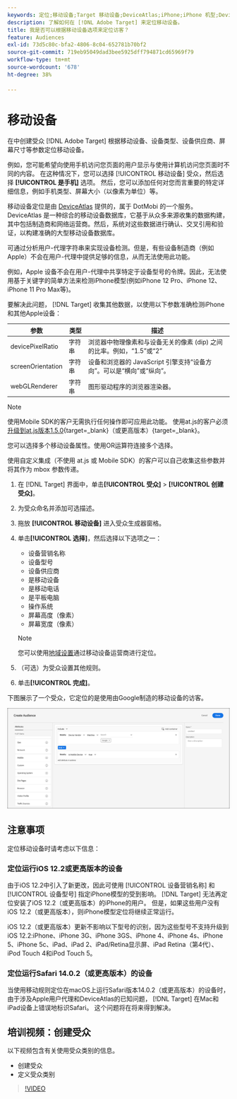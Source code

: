 ```yaml
---
keywords: 定位;移动设备;Target 移动设备;DeviceAtlas;iPhone;iPhone 机型;Device Atlas;displaywidth;显示屏宽度;显示屏高度;设备类型;displayheight;手机;平板电脑;设备型号
description: 了解如何在 [!DNL Adobe Target] 来定位移动设备。
title: 我是否可以根据移动设备选项来定位访客？
feature: Audiences
exl-id: 73d5c80c-bfa2-4806-8c04-652781b70bf2
source-git-commit: 719eb95049dad3bee5925dff794871cd65969f79
workflow-type: tm+mt
source-wordcount: '678'
ht-degree: 38%

---
```


# 移动设备

在中创建受众 [!DNL Adobe Target] 根据移动设备、设备类型、设备供应商、屏幕尺寸等参数定位移动设备。

例如，您可能希望向使用手机访问您页面的用户显示与使用计算机访问您页面时不同的内容。 在这种情况下，您可以选择 [!UICONTROL 移动设备] 受众，然后选择 **[!UICONTROL 是手机]** 选项。 然后，您可以添加任何对您而言重要的特定详细信息，例如手机类型、屏幕大小（以像素为单位）等。

移动设备定位是由 [DeviceAtlas](https://deviceatlas.com/device-data/user-agent-tester) 提供的，属于 DotMobi 的一个服务。DeviceAtlas 是一种综合的移动设备数据库，它基于从众多来源收集的数据构建，其中包括制造商和网络运营商。然后，系统对这些数据进行确认、交叉引用和验证，以构建准确的大型移动设备数据库。

可通过分析用户-代理字符串来实现设备检测。但是，有些设备制造商（例如 Apple）不会在用户-代理中提供足够的信息，从而无法使用此功能。

例如，Apple 设备不会在用户-代理中共享特定于设备型号的令牌。因此，无法使用基于关键字的简单方法来检测iPhone模型(例如iPhone 12 Pro、iPhone 12、iPhone 11 Pro Max等)。

要解决此问题， [!DNL Target] 收集其他数据，以使用以下参数准确检测iPhone和其他Apple设备：

| 参数 | 类型 | 描述 |
|--- |--- |--- |
| devicePixelRatio | 字符串 | 浏览器中物理像素和与设备无关的像素 (dip) 之间的比率。例如，“1.5”或“2” |
| screenOrientation | 字符串 | 设备和浏览器的 JavaScript 引擎支持“设备方向”。可以是“横向”或“纵向”。 |
| webGLRenderer | 字符串 | 图形驱动程序的浏览器渲染器。 |

>[!NOTE]
>
>使用Mobile SDK的客户无需执行任何操作即可应用此功能。 使用at.js的客户必须 [升级到at.js版本1.5.0](https://developer.adobe.com/target/implement/client-side/atjs/target-atjs-versions/){target=_blank}（或更高版本）{target=_blank}。

您可以选择多个移动设备属性。使用OR运算符连接多个选择。

使用自定义集成（不使用 at.js 或 Mobile SDK）的客户可以自己收集这些参数并将其作为 mbox 参数传递。

1. 在 [!DNL Target] 界面中，单击&#x200B;**[!UICONTROL 受众]** > **[!UICONTROL 创建受众]**。
1. 为受众命名并添加可选描述。
1. 拖放 **[!UICONTROL 移动设备]** 进入受众生成器窗格。
1. 单击&#x200B;**[!UICONTROL 选择]**，然后选择以下选项之一：

   * 设备营销名称
   * 设备型号
   * 设备供应商
   * 是移动设备
   * 是移动电话
   * 是平板电脑
   * 操作系统
   * 屏幕高度（像素）
   * 屏幕宽度（像素）

   >[!NOTE]
   >
   >您可以使用[地域设置](/help/main/c-target/c-audiences/c-target-rules/geo.md#concept_5B4D99DE685348FB877929EE0F942670)通过移动设备运营商进行定位。

1. （可选）为受众设置其他规则。
1. 单击&#x200B;**[!UICONTROL 完成]**。

下图展示了一个受众，它定位的是使用由Google制造的移动设备的访客。

![定位移动设备](assets/target_mobile.png)

## 注意事项

定位移动设备时请考虑以下信息：

### 定位运行iOS 12.2或更高版本的设备

由于iOS 12.2中引入了新更改，因此可使用 [!UICONTROL 设备营销名称] 和 [!UICONTROL 设备型号] 指定iPhone模型的受到影响。 [!DNL Target] 无法再定位安装了iOS 12.2（或更高版本）的iPhone的用户。 但是，如果这些用户没有iOS 12.2（或更高版本），则iPhone模型定位将继续正常运行。

iOS 12.2（或更高版本）更新不影响以下型号的识别，因为这些型号不支持升级到iOS 12.2:iPhone、iPhone 3G、iPhone 3GS、iPhone 4、iPhone 4s、iPhone 5、iPhone 5c、iPad、iPad 2、iPad/Retina显示屏、iPad Retina（第4代）、iPod Touch 4和iPod Touch 5。

### 定位运行Safari 14.0.2（或更高版本）的设备

当使用移动规则定位在macOS上运行Safari版本14.0.2（或更高版本）的设备时，由于涉及Apple用户代理和DeviceAtlas的已知问题， [!DNL Target] 在Mac和iPad设备上错误地标识Safari。 这个问题将在将来得到解决。

## 培训视频：创建受众

以下视频包含有关使用受众类别的信息。

* 创建受众
* 定义受众类别

>[!VIDEO](https://video.tv.adobe.com/v/17392)
